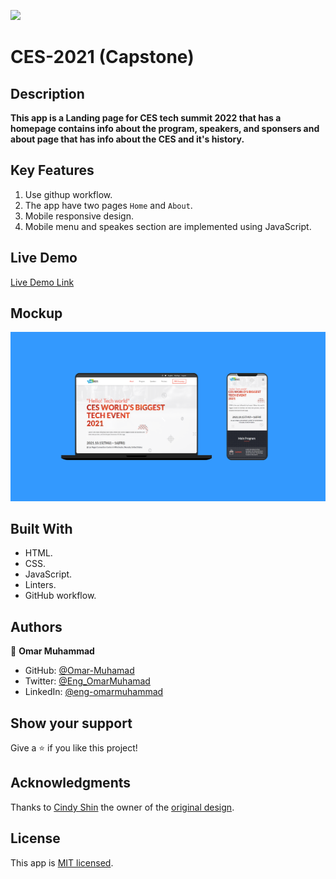 ![](https://img.shields.io/badge/Microverse-blueviolet)

# CES-2021 (Capstone)

## Description
**This app is a Landing page for CES tech summit 2022 that has a homepage contains info about the program, speakers, and sponsers and about page that has info about the CES and it's history.**


## Key Features

  1. Use githup workflow.
  2. The app have two pages `Home` and `About`.
  3. Mobile responsive design.
  4. Mobile menu and speakes section are implemented using JavaScript.
  


## Live Demo
  [Live Demo Link](https://omar-muhamad.github.io/CES-2021-Capstone/)


## Mockup

  ![screenshot](./images/WebSite-Mockup.png) 
  

## Built With

- HTML.
- CSS.
- JavaScript.
- Linters.
- GitHub workflow.


## Authors

👤 **Omar Muhammad**

- GitHub: [@Omar-Muhamad](https://github.com/Omar-Muhamad)
- Twitter: [@Eng_OmarMuhamad](https://twitter.com/Eng_OmarMuhamad)
- LinkedIn: [@eng-omarmuhammad](https://www.linkedin.com/in/eng-omarmuhammad/)

## Show your support

Give a ⭐️ if you like this project!

## Acknowledgments

Thanks to [Cindy Shin](https://www.behance.net/adagio07) the owner of the [original design](https://www.behance.net/gallery/29845175/CC-Global-Summit-2015).

## License

This app is [MIT licensed](https://github.com/Omar-Muhamad/CES-2021-Capstone/blob/main/LICENSE).
